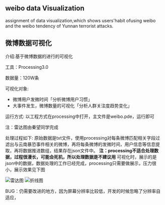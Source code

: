 ## weibo data Visualization
assignment of data visualization,which shows users'habit ofusing weibo and the weibo tendency of Yunnan terrorist attacks.

## 微博数据可视化

介绍:基于微博数据的进行的可视化

工具：Processing3.0

数据量：120W条

可视化对象:
- 微博用户发微时间「分析微博用户习惯」
- 大事件发生，微博数量的可视化「分析人群关注度趋势变化」

运行方式:
以工程方式在processing中打开，主文件是weibo.pde，运行即可

注：雷达图由秦望同学完成

处理过程如下:
原始数据是txt文件，使用processing对每条微博匹配相关字段过滤出与云南暴恐事件相关的微博，再将每条微博的发微时间，用户信息等信息提取，再将数据推进数组，结果存在json文件中。
**注：processing不适合处理数据，过程很漫长，可能会死机，所以处理数据是不建议用**
可视化时，展示的是json中的数据，数据处理的工作已经完成，processing只需要做展示，压力很小，展示效果见下图

![雷达图](http://7xlkdt.com1.z0.glb.clouddn.com//16-7-19/web1radar.png)
![折线图](http://7xlkdt.com1.z0.glb.clouddn.com//16-7-19/web2radar.png)

BUG：仍需要改进的地方，因为屏幕分辨率比较低，开发的时候忽略了分辨率自适应，